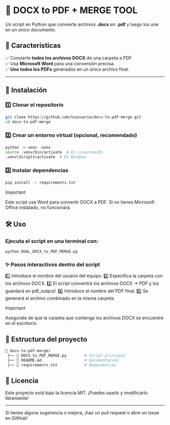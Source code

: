 # 📄 DOCX to PDF + MERGE TOOL
Un script en Python que convierte archivos **.docx** en **.pdf** y luego los une en un único documento.  

## 🚀 Características  
✅ Convierte **todos los archivos DOCX** de una carpeta a PDF.  
✅ Usa **Microsoft Word** para una conversión precisa.  
✅ **Une todos los PDFs** generados en un único archivo final.   

---

## 🔧 Instalación  
### 1️⃣ **Clonar el repositorio**  
```sh
git clone https://github.com/tuusuario/docx-to-pdf-merge.git
cd docx-to-pdf-merge
```

### 2️⃣ Crear un entorno virtual (opcional, recomendado)
```sh
python -m venv .venv
source .venv/bin/activate  # En Linux/macOS
.venv\Scripts\activate  # En Windows
```

### 3️⃣ Instalar dependencias
```sh
pip install -r requirements.txt
```

> [!IMPORTANT]  
> Este script usa Word para convertir DOCX a PDF.
> Si no tienes Microsoft Office instalado, no funcionará.

## 🛠 Uso
### Ejecuta el script en una terminal con:
```sh
python DUAL_DOCX_to_PDF_MERGE.py
```

### ✨ Pasos interactivos dentro del script
1️⃣ Introduce el nombre del usuario del equipo.
2️⃣ Especifica la carpeta con los archivos DOCX.
3️⃣ El script convertirá los archivos DOCX → PDF y los guardará en pdf_output/.
4️⃣ Introduce el nombre del PDF final.
5️⃣ Se generará el archivo combinado en la misma carpeta.

> [!IMPORTANT]  
> Asegurate de que la carpeta que contenga los archivos DOCX se encuentre en el escritorio.

## 📂 Estructura del proyecto
```sh
📂 docx-to-pdf-merge/
 ├── 📄 DOCX_to_PDF_MERGE.py        # Script principal
 ├── 📄 README.md                   # Documentación
 ├── 📄 requirements.txt            # Dependencias
```

## 📜 Licencia
Este proyecto está bajo la licencia MIT. ¡Puedes usarlo y modificarlo libremente!

---
Si tienes alguna sugerencia o mejora, ¡haz un pull request o abre un issue en GitHub!